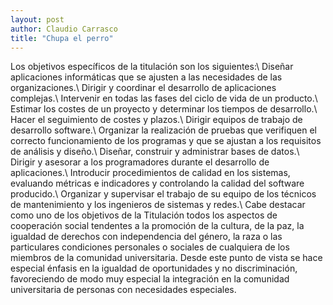 ```yaml
---
layout: post
author: Claudio Carrasco
title: "Chupa el perro"
---
```

Los objetivos específicos de la titulación son los siguientes:\\
Diseñar aplicaciones informáticas que se ajusten a las necesidades de las organizaciones.\\
Dirigir y coordinar el desarrollo de aplicaciones complejas.\\
Intervenir en todas las fases del ciclo de vida de un producto.\\
Estimar los costes de un proyecto y determinar los tiempos de desarrollo.\\
Hacer el seguimiento de costes y plazos.\\
Dirigir equipos de trabajo de desarrollo software.\\
Organizar la realización de pruebas que verifiquen el correcto funcionamiento de los programas y que se ajustan a los requisitos de análisis y diseño.\\
Diseñar, construir y administrar bases de datos.\\
Dirigir y asesorar a los programadores durante el desarrollo de aplicaciones.\\
Introducir procedimientos de calidad en los sistemas, evaluando métricas e indicadores y controlando la calidad del software producido.\\
Organizar y supervisar el trabajo de su equipo de los técnicos de mantenimiento y los ingenieros de sistemas y redes.\\
Cabe destacar como uno de los objetivos de la Titulación todos los aspectos de cooperación social tendentes a la promoción de la cultura, de la paz, la igualdad de derechos con independencia del género, la raza o las particulares condiciones personales o sociales de cualquiera de los miembros de la comunidad universitaria. Desde este punto de vista se hace especial énfasis en la igualdad de oportunidades y no discriminación, favoreciendo de modo muy especial la integración en la comunidad universitaria de personas con necesidades especiales.



[jekyll-docs]: http://jekyllrb.com/docs/home
[jekyll-gh]:   https://github.com/jekyll/jekyll
[jekyll-talk]: https://talk.jekyllrb.com/
